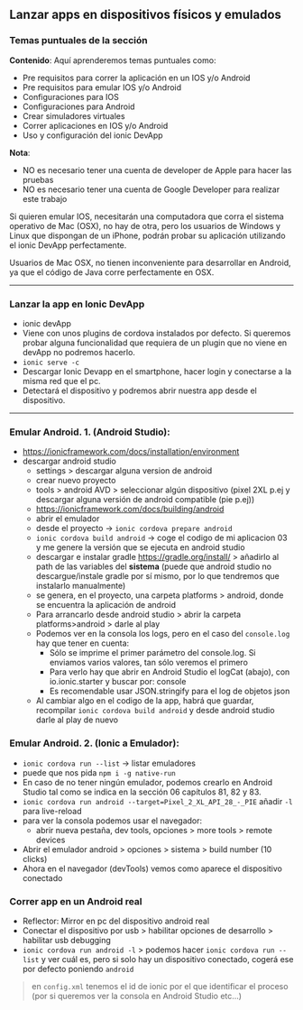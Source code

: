 ## Lanzar apps en dispositivos físicos y emulados

### Temas puntuales de la sección

**Contenido**:
Aquí aprenderemos temas puntuales como:

- Pre requisitos para correr la aplicación en un IOS y/o Android
- Pre requisitos para emular IOS y/o Android
- Configuraciones para IOS
- Configuraciones para Android
- Crear simuladores virtuales
- Correr aplicaciones en IOS y/o Android
- Uso y configuración del ionic DevApp

**Nota**:

- NO es necesario tener una cuenta de developer de Apple para hacer las pruebas
- NO es necesario tener una cuenta de Google Developer para realizar este trabajo

Si quieren emular IOS, necesitarán una computadora que corra el sistema operativo de Mac (OSX), no hay de otra, pero los usuarios de Windows y Linux que dispongan de un iPhone, podrán probar su aplicación utilizando el ionic DevApp perfectamente.

Usuarios de Mac OSX, no tienen inconveniente para desarrollar en Android, ya que el código de Java corre perfectamente en OSX.

---

### Lanzar la app en Ionic DevApp

- ionic devApp
- Viene con unos plugins de cordova instalados por defecto. Si queremos probar alguna funcionalidad que requiera de un plugin que no viene en devApp no podremos hacerlo.
- `ionic serve -c`
- Descargar Ionic Devapp en el smartphone, hacer login y conectarse a la misma red que el pc.
- Detectará el dispositivo y podremos abrir nuestra app desde el dispositivo. 

---

### Emular Android. 1. (Android Studio):
- https://ionicframework.com/docs/installation/environment
- descargar android studio
  - settings > descargar alguna version de android
  - crear nuevo proyecto
  - tools > android AVD > seleccionar algún dispositivo (pixel 2XL p.ej y descargar alguna versión de android compatible (pie p.ej))
  - https://ionicframework.com/docs/building/android
  - abrir el emulador
  - desde el proyecto -> `ionic cordova prepare android`
  - `ionic cordova build android` -> coge el codigo de mi aplicacion 03 y me genere la versión que se ejecuta en android studio
  - descargar e instalar gradle https://gradle.org/install/ > añadirlo al path de las variables del **sistema** (puede que android studio no descargue/instale gradle por sí mismo, por lo que tendremos que instalarlo manualmente)
  - se genera, en el proyecto, una carpeta platforms > android, donde se encuentra la aplicación de android
  - Para arrancarlo desde android studio > abrir la carpeta platforms>android > darle al play
  - Podemos ver en la consola los logs, pero en el caso del `console.log` hay que tener en cuenta:
    - Sólo se imprime el primer parámetro del console.log. Si enviamos varios valores, tan sólo veremos el primero
    - Para verlo hay que abrir en Android Studio el logCat (abajo), con io.ionic.starter y buscar por: console
    - Es recomendable usar JSON.stringify para el log de objetos json
  - Al cambiar algo en el codigo de la app, habrá que guardar, recompilar `ionic cordova build android` y desde android studio darle al play de nuevo


### Emular Android. 2. (Ionic a Emulador):

- `ionic cordova run --list` -> listar emuladores
- puede que nos pida `npm i -g native-run`
- En caso de no tener ningún emulador, podemos crearlo en Android Studio tal como se indica en la sección 06 capítulos 81, 82 y 83.
- `ionic cordova run android --target=Pixel_2_XL_API_28_-_PIE` añadir `-l` para live-reload
- para ver la consola podemos usar el navegador:
  - abrir nueva pestaña, dev tools, opciones > more tools > remote devices
- Abrir el emulador android > opciones > sistema > build number (10 clicks)
- Ahora en el navegador (devTools) vemos como aparece el dispositivo conectado

### Correr app en un Android real

- Reflector: Mirror en pc del dispositivo android real
- Conectar el dispositivo por usb > habilitar opciones de desarrollo > habilitar usb debugging
- `ionic cordova run android -l` > podemos hacer `ionic cordova run --list` y ver cuál es, pero si solo hay un dispositivo conectado, cogerá ese por defecto poniendo `android`

> en `config.xml` tenemos el id de ionic por el que identificar el proceso (por si queremos ver la consola en Android Studio etc...)